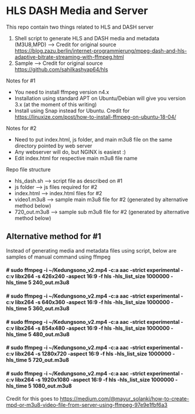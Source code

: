 # HLS DASH Media and Server
This repo contain two things related to HLS and DASH server
1. Shell script to generate HLS and DASH media and metadata (M3U8,MPD)
   --> Credit for original source https://blog.zazu.berlin/internet-programmierung/mpeg-dash-and-hls-adaptive-bitrate-streaming-with-ffmpeg.html
2. Sample 
   --> Credit for original source https://github.com/sahilkashyap64/hls

Notes for #1
- You need to install ffmpeg version n4.x
- Installation using standard APT on Ubuntu/Debian will give you version 3.x (at the moment of this writing)
- Install using Snap instead for Ubuntu. Credit for https://linuxize.com/post/how-to-install-ffmpeg-on-ubuntu-18-04/

Notes for #2
- Need to put index.html, js folder, and main m3u8 file on the same directory pointed by web server
- Any webserver will do, but NGINX is easiest :)
- Edit index.html for respective main m3u8 file name

Repo file structure
- hls_dash.sh --> script file as described on #1
- js folder --> js files required for #2
- index.html --> index.html files for #2
- video1.m3u8 --> sample main m3u8 file for #2 (generated by alternative method below)
- 720_out.m3u8 --> sample sub m3u8 file for #2 (generated by alternative method below)

## Alternative method for #1
Instead of generating media and metadata files using script, below are samples of manual command using ffmpeg
#### # sudo ffmpeg -i ~/Kedungsono_v2.mp4 -c:a aac -strict experimental -c:v libx264 -s 426x240 -aspect 16:9 -f hls -hls_list_size 1000000 -hls_time 5 240_out.m3u8
#### # sudo ffmpeg -i ~/Kedungsono_v2.mp4 -c:a aac -strict experimental -c:v libx264 -s 640x360 -aspect 16:9 -f hls -hls_list_size 1000000 -hls_time 5 360_out.m3u8
#### # sudo ffmpeg -i ~/Kedungsono_v2.mp4 -c:a aac -strict experimental -c:v libx264 -s 854x480 -aspect 16:9 -f hls -hls_list_size 1000000 -hls_time 5 480_out.m3u8
#### # sudo ffmpeg -i ~/Kedungsono_v2.mp4 -c:a aac -strict experimental -c:v libx264 -s 1280x720 -aspect 16:9 -f hls -hls_list_size 1000000 -hls_time 5 720_out.m3u8
#### # sudo ffmpeg -i ~/Kedungsono_v2.mp4 -c:a aac -strict experimental -c:v libx264 -s 1920x1080 -aspect 16:9 -f hls -hls_list_size 1000000 -hls_time 5 1080_out.m3u8
Credit for this goes to https://medium.com/@mayur_solanki/how-to-create-mpd-or-m3u8-video-file-from-server-using-ffmpeg-97e9e1fbf6a3
